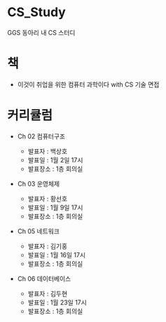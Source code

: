 # CS_Study

GGS 동아리 내 CS 스터디

# 책

- 이것이 취업을 위한 컴퓨터 과학이다 with CS 기술 면접

# 커리큘럼

- Ch 02 컴퓨터구조

  - 발표자 : 백상호
  - 발표일 : 1월 2일 17시
  - 발표장소 : 1층 회의실
- Ch 03 운영체제

  - 발표자 : 황선호
  - 발표일 : 1월 9일 17시
  - 발표장소 : 1층 회의실
- Ch 05 네트워크

  - 발표자 : 김기홍
  - 발표일 : 1월 16일 17시
  - 발표장소 : 1층 회의실
- Ch 06 데이터베이스

  - 발표자 : 김두현
  - 발표일 : 1월 23일 17시
  - 발표장소 : 1층 회의실
